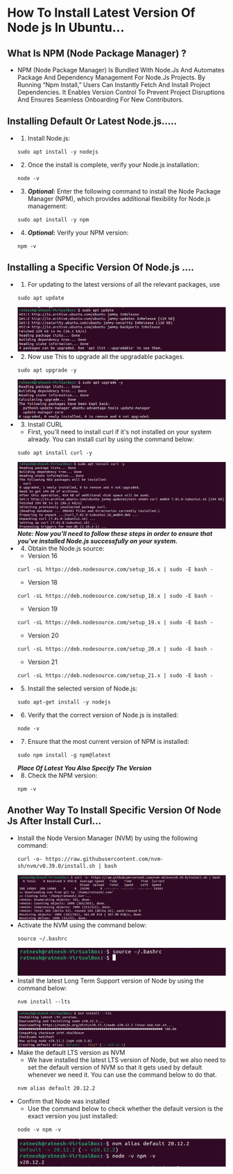 # How To Install Latest Version Of Node js In Ubuntu...
## What Is NPM (Node Package Manager) ?
- NPM (Node Package Manager) Is Bundled With Node.Js And Automates Package And Dependency Management For Node.Js Projects. By Running “Npm Install,” Users Can Instantly Fetch And Install Project Dependencies. It Enables Version Control To Prevent Project Disruptions And Ensures Seamless Onboarding For New Contributors.

## Installing Default Or Latest Node.js.....
- 1. Install Node.js:
    ```
    sudo apt install -y nodejs
    ```
- 2. Once the install is complete, verify your Node.js installation:
    ```
    node -v
    ```
- 3. ***Optional:*** Enter the following command to install the Node Package Manager (NPM), which provides additional flexibility for Node.js management:
    ```
    sudo apt install -y npm
    ```
- 4. ***Optional:*** Verify your NPM version:
    ```
    npm -v
    ```


## Installing a Specific Version Of Node.js ....
- 1. For updating to the latest versions of all the relevant packages, use
    ```
    sudo apt update
    ```
    ![Image](<src/Screenshot from 2024-04-17 16-40-33.png>)
- 2. Now use This to upgrade all the upgradable packages.
    ```
    sudo apt upgrade -y
    ```
    ![Image](<src/Screenshot from 2024-04-17 16-41-10.png>)
- 3. Install CURL
    - First, you'll need to install curl if it's not installed on your system already. You can install curl by using the command below:
    ```
    sudo apt install curl -y
    ```
    ![Image](<src/Screenshot from 2024-04-17 16-41-25.png>)
***Note: Now you'll need to follow these steps in order to ensure that you've installed Node.js successfully on your system.***
- 4. Obtain the Node.js source:
    - Version 16
    ```
    curl -sL https://deb.nodesource.com/setup_16.x | sudo -E bash -
    ```
    - Version 18
    ```
    curl -sL https://deb.nodesource.com/setup_18.x | sudo -E bash -
    ```
    - Version 19
    ```
    curl -sL https://deb.nodesource.com/setup_19.x | sudo -E bash -
    ```
    - Version 20
    ```
    curl -sL https://deb.nodesource.com/setup_20.x | sudo -E bash -
    ```
    - Version 21
    ```
    curl -sL https://deb.nodesource.com/setup_21.x | sudo -E bash -
    ```
- 5. Install the selected version of Node.js:
    ```
    sudo apt-get install -y nodejs
    ```
- 6. Verify that the correct version of Node.js is installed:
    ```
    node -v
    ```
- 7. Ensure that the most current version of NPM is installed:
    ```
    sudo npm install -g npm@latest
    ```
    ***Place Of Latest You Also Specify The Version***
- 8. Check the NPM version:
    ```
    npm -v
    ```

## Another Way To Install Specific Version Of Node Js After Install Curl...
- Install the Node Version Manager (NVM) by using the following command:
    ```
    curl -o- https://raw.githubusercontent.com/nvm-sh/nvm/v0.39.0/install.sh | bash
    ```
    ![Image](<src/Screenshot from 2024-04-17 16-41-37.png>)
- Activate the NVM using the command below:
    ```
    source ~/.bashrc
    ```
    ![Image](<src/Screenshot from 2024-04-17 16-45-36.png>)
- Install the latest Long Term Support version of Node by using the command below:
    ```
    nvm install --lts
    ```
    ![Image](<src/Screenshot from 2024-04-17 16-42-22.png>)
- Make the default LTS version as NVM
    - We have installed the latest LTS version of Node, but we also need to set the default version of NVM so that it gets used by default whenever we need it. You can use the command below to do that. 
    ```
    nvm alias default 20.12.2
    ```
- Confirm that Node was installed
    - Use the command below to check whether the default version is the exact version you just installed:
    ```
    node -v npm -v
    ```
    ![Image](<src/Screenshot from 2024-04-17 16-42-41.png>)
